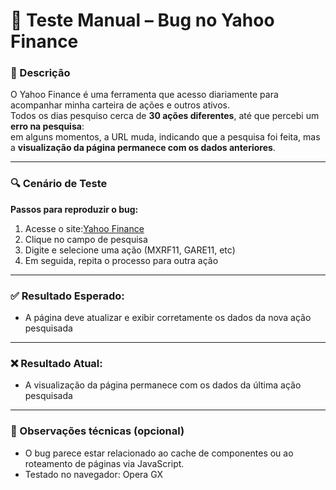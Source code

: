 # 🧪 Teste Manual – Bug no Yahoo Finance

### 📄 Descrição

O Yahoo Finance é uma ferramenta que acesso diariamente para acompanhar minha carteira de ações e outros ativos.  
Todos os dias pesquiso cerca de **30 ações diferentes**, até que percebi um **erro na pesquisa**:  
em alguns momentos, a URL muda, indicando que a pesquisa foi feita, mas a **visualização da página permanece com os dados anteriores**.

---

### 🔍 Cenário de Teste

**Passos para reproduzir o bug:**

1. Acesse o site:[Yahoo Finance](https://finance.yahoo.com)  
2. Clique no campo de pesquisa  
3. Digite e selecione uma ação (MXRF11, GARE11, etc)  
4. Em seguida, repita o processo para outra ação

---

### ✅ Resultado Esperado:

- A página deve atualizar e exibir corretamente os dados da nova ação pesquisada

---

### ❌ Resultado Atual:

- A visualização da página permanece com os dados da última ação pesquisada

---

### 🧠 Observações técnicas (opcional)

- O bug parece estar relacionado ao cache de componentes ou ao roteamento de páginas via JavaScript.
- Testado no navegador: Opera GX
